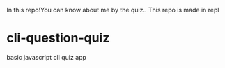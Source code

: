 In this repo!You can know about me by the quiz..
This repo is made in repl

# cli-question-quiz
basic javascript cli quiz app
